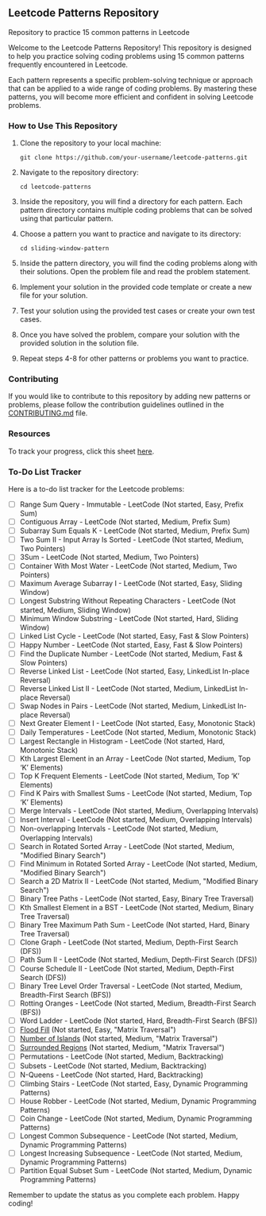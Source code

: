 ## Leetcode Patterns Repository

Repository to practice 15 common patterns in Leetcode

Welcome to the Leetcode Patterns Repository! This repository is designed to help you practice solving coding problems using 15 common patterns frequently encountered in Leetcode.

Each pattern represents a specific problem-solving technique or approach that can be applied to a wide range of coding problems. By mastering these patterns, you will become more efficient and confident in solving Leetcode problems.

### How to Use This Repository

1. Clone the repository to your local machine:
    ```
    git clone https://github.com/your-username/leetcode-patterns.git
    ```

2. Navigate to the repository directory:
    ```
    cd leetcode-patterns
    ```

3. Inside the repository, you will find a directory for each pattern. Each pattern directory contains multiple coding problems that can be solved using that particular pattern.

4. Choose a pattern you want to practice and navigate to its directory:
    ```
    cd sliding-window-pattern
    ```

5. Inside the pattern directory, you will find the coding problems along with their solutions. Open the problem file and read the problem statement.

6. Implement your solution in the provided code template or create a new file for your solution.

7. Test your solution using the provided test cases or create your own test cases.

8. Once you have solved the problem, compare your solution with the provided solution in the solution file.

9. Repeat steps 4-8 for other patterns or problems you want to practice.

### Contributing

If you would like to contribute to this repository by adding new patterns or problems, please follow the contribution guidelines outlined in the [CONTRIBUTING.md](CONTRIBUTING.md) file.

### Resources

To track your progress, click this sheet [here](https://docs.google.com/spreadsheets/d/1zfZAd7TXd4Qc_7Ho99t0JomIqtiDFgny3otIaawtYx8/edit?gid=0#gid=0).

### To-Do List Tracker

Here is a to-do list tracker for the Leetcode problems:

- [ ] Range Sum Query - Immutable - LeetCode (Not started, Easy, Prefix Sum)
- [ ] Contiguous Array - LeetCode (Not started, Medium, Prefix Sum)
- [ ] Subarray Sum Equals K - LeetCode (Not started, Medium, Prefix Sum)
- [ ] Two Sum II - Input Array Is Sorted - LeetCode (Not started, Medium, Two Pointers)
- [ ] 3Sum - LeetCode (Not started, Medium, Two Pointers)
- [ ] Container With Most Water - LeetCode (Not started, Medium, Two Pointers)
- [ ] Maximum Average Subarray I - LeetCode (Not started, Easy, Sliding Window)
- [ ] Longest Substring Without Repeating Characters - LeetCode (Not started, Medium, Sliding Window)
- [ ] Minimum Window Substring - LeetCode (Not started, Hard, Sliding Window)
- [ ] Linked List Cycle - LeetCode (Not started, Easy, Fast & Slow Pointers)
- [ ] Happy Number - LeetCode (Not started, Easy, Fast & Slow Pointers)
- [ ] Find the Duplicate Number - LeetCode (Not started, Medium, Fast & Slow Pointers)
- [ ] Reverse Linked List - LeetCode (Not started, Easy, LinkedList In-place Reversal)
- [ ] Reverse Linked List II - LeetCode (Not started, Medium, LinkedList In-place Reversal)
- [ ] Swap Nodes in Pairs - LeetCode (Not started, Medium, LinkedList In-place Reversal)
- [ ] Next Greater Element I - LeetCode (Not started, Easy, Monotonic Stack)
- [ ] Daily Temperatures - LeetCode (Not started, Medium, Monotonic Stack)
- [ ] Largest Rectangle in Histogram - LeetCode (Not started, Hard, Monotonic Stack)
- [ ] Kth Largest Element in an Array - LeetCode (Not started, Medium, Top ‘K’ Elements)
- [ ] Top K Frequent Elements - LeetCode (Not started, Medium, Top ‘K’ Elements)
- [ ] Find K Pairs with Smallest Sums - LeetCode (Not started, Medium, Top ‘K’ Elements)
- [ ] Merge Intervals - LeetCode (Not started, Medium, Overlapping Intervals)
- [ ] Insert Interval - LeetCode (Not started, Medium, Overlapping Intervals)
- [ ] Non-overlapping Intervals - LeetCode (Not started, Medium, Overlapping Intervals)
- [ ] Search in Rotated Sorted Array - LeetCode (Not started, Medium, "Modified Binary Search")
- [ ] Find Minimum in Rotated Sorted Array - LeetCode (Not started, Medium, "Modified Binary Search")
- [ ] Search a 2D Matrix II - LeetCode (Not started, Medium, "Modified Binary Search")
- [ ] Binary Tree Paths - LeetCode (Not started, Easy, Binary Tree Traversal)
- [ ] Kth Smallest Element in a BST - LeetCode (Not started, Medium, Binary Tree Traversal)
- [ ] Binary Tree Maximum Path Sum - LeetCode (Not started, Hard, Binary Tree Traversal)
- [ ] Clone Graph - LeetCode (Not started, Medium, Depth-First Search (DFS))
- [ ] Path Sum II - LeetCode (Not started, Medium, Depth-First Search (DFS))
- [ ] Course Schedule II - LeetCode (Not started, Medium, Depth-First Search (DFS))
- [ ] Binary Tree Level Order Traversal - LeetCode (Not started, Medium, Breadth-First Search (BFS))
- [ ] Rotting Oranges - LeetCode (Not started, Medium, Breadth-First Search (BFS))
- [ ] Word Ladder - LeetCode (Not started, Hard, Breadth-First Search (BFS))
- [ ] [Flood Fill](https://leetcode.com/problems/flood-fill/description/) (Not started, Easy, "Matrix Traversal")
- [ ] [Number of Islands](https://leetcode.com/problems/number-of-islands/description/) (Not started, Medium, "Matrix Traversal")
- [ ] [Surrounded Regions](https://leetcode.com/problems/surrounded-regions/description/) (Not started, Medium, "Matrix Traversal")
- [ ] Permutations - LeetCode (Not started, Medium, Backtracking)
- [ ] Subsets - LeetCode (Not started, Medium, Backtracking)
- [ ] N-Queens - LeetCode (Not started, Hard, Backtracking)
- [ ] Climbing Stairs - LeetCode (Not started, Easy, Dynamic Programming Patterns)
- [ ] House Robber - LeetCode (Not started, Medium, Dynamic Programming Patterns)
- [ ] Coin Change - LeetCode (Not started, Medium, Dynamic Programming Patterns)
- [ ] Longest Common Subsequence - LeetCode (Not started, Medium, Dynamic Programming Patterns)
- [ ] Longest Increasing Subsequence - LeetCode (Not started, Medium, Dynamic Programming Patterns)
- [ ] Partition Equal Subset Sum - LeetCode (Not started, Medium, Dynamic Programming Patterns)

Remember to update the status as you complete each problem. Happy coding!